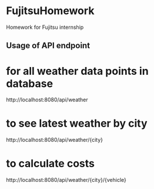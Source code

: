 # FujitsuHomework
 Homework for Fujitsu internship

## Usage of API endpoint

# for all weather data points in database

http://localhost:8080/api/weather

# to see latest weather by city

http://localhost:8080/api/weather/{city}

# to calculate costs

http://localhost:8080/api/weather/{city}/{vehicle}
